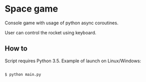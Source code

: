 # Space game
Console game with usage of python async coroutines.

User can control the rocket using keyboard.

## How to

Script requires Python 3.5. Example of launch on Linux/Windows:

```bash

$ python main.py

```
